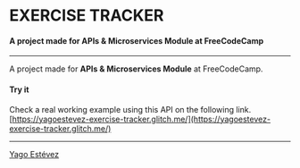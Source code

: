 # EXERCISE TRACKER
#### A project made for APIs & Microservices Module at FreeCodeCamp
----

A project made for **APIs & Microservices Module** at FreeCodeCamp.

#### Try it
Check a real working example using this API on the following link.
[https://yagoestevez-exercise-tracker.glitch.me/](https://yagoestevez-exercise-tracker.glitch.me/)

---
[Yago Estévez](https://twitter.com/yagoestevez)